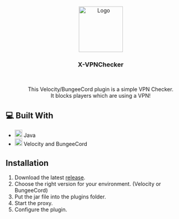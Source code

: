 <br />
<p align="center">
  <a href="https://github.com/qrowned/XVPNChecker">
    <img src="https://luca.rip/W6eFUHwqdN" alt="Logo" width="117" height="121">
  </a>

<h3 align="center">X-VPNChecker</h3>
<br>
  <p align="center">
    This Velocity/BungeeCord plugin is a simple VPN Checker. <br />
    It blocks players which are using a VPN!
    <br />
  </p>
  
## 💻 Built With

* []() <img src="https://www.vectorlogo.zone/logos/java/java-icon.svg" alt="java" width="20" height="20"/> Java
* []() <img src="https://www.vectorlogo.zone/logos/minecraft/minecraft-icon.svg" alt="minecraft" height="20"/> Velocity and BungeeCord

## Installation

1. Download the latest [release](https://github.com/qrowned/XVPNChecker/releases).
2. Choose the right version for your environment. (Velocity or BungeeCord)
3. Put the jar file into the plugins folder.
4. Start the proxy.
5. Configure the plugin.
